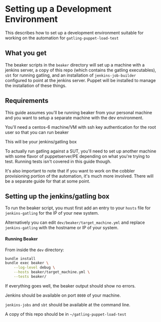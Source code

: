 # Setting up a Development Environment
This describes how to set up a development environment suitable for working on
the automation for `gatling-puppet-load-test`

## What you get
The beaker scripts in the `beaker` directory will set up a machine with a
jenkins server, a copy of this repo (which contains the gatling executables),
`sbt` for running gatling, and an installation of `jenkins-job-builder`
configured to point at the jenkins server. Puppet will be installed to manage the installation of these things.

## Requirements
This guide assumes you'll be running beaker from your personal machine and you want to setup a separate machine with the dev environment.

You'll need a centos-6 machine/VM with ssh key authentication for the root user so that you can run beaker

This will be your jenkins/gatling box 

To actually run gatling against a SUT, you'll need to set up another machine
with some flavor of puppetserver/PE depending on what you're trying to test.
Running tests isn't covered in this guide though.

It's also important to note that if you want to work on the cobbler provisioning
portion of the automation, it's much more involved. There will be a separate
guide for that at some point.

## Setting up the jenkins/gatling box
To run the beaker script, you must first add an entry to your `hosts` file for `jenkins-gatling` for the IP of your new system.

Alternatively you can edit `dev/beaker/target_machine.yml` and
replace `jenkins-gatling` with the hostname or IP of your system.

#### Running Beaker

From inside the `dev` directory:
```bash
bundle install
bundle exec beaker \
	--log-level debug \
	--hosts beaker/target_machine.yml \
	--tests beaker/
```

If everything goes well, the beaker output should show no errors.

Jenkins should be available on port `8080` of your machine.

`jenkins-jobs` and `sbt` should be available at the command line.

A copy of this repo should be in `~/gatling-puppet-load-test`
